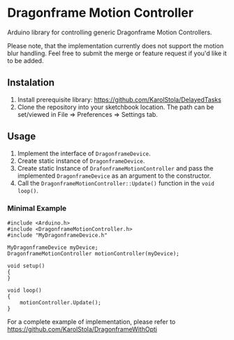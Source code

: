 # Dragonframe Motion Controller
Arduino library for controlling generic Dragonframe Motion Controllers.

Please note, that the implementation currently does not support the motion blur handling. Feel free to submit the merge or feature request if you'd like it to be added.

## Instalation
1. Install prerequisite library: https://github.com/KarolStola/DelayedTasks
2. Clone the repository into your sketchbook location. The path can be set/viewed in File => Preferences => Settings tab.

## Usage
1. Implement the interface of ```DragonframeDevice```.
2. Create static instance of ```DragonframeDevice```.
3. Create static Instance of ```DrafonframeMotionController``` and pass the implemented ```DragonframeDevice``` as an argument to the constructor.
4. Call the ```DragonframeMotionController::Update()``` function in the ```void loop()```.

### Minimal Example
```
#include <Arduino.h>
#include <DragonframeMotionController.h>
#include "MyDragonframeDevice.h"

MyDragonframeDevice myDevice;
DragonframeMotionController motionController(myDevice);

void setup()
{
}

void loop()
{
    motionController.Update();
}

```

For a complete example of implementation, please refer to https://github.com/KarolStola/DragonframeWithOpti
